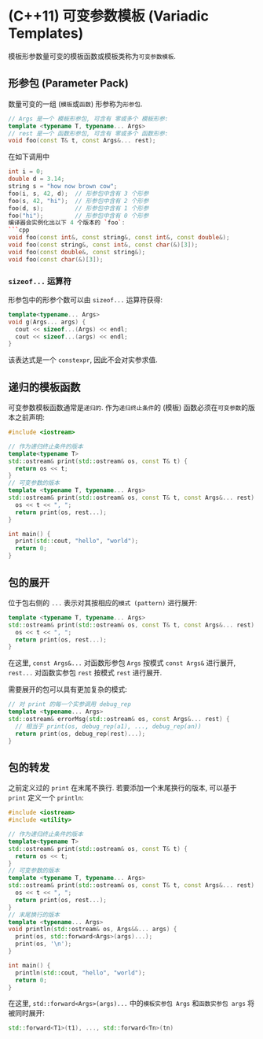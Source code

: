 # (C++11) 可变参数模板 (Variadic Templates)
模板形参数量可变的模板函数或模板类称为`可变参数模板`.

## 形参包 (Parameter Pack)
数量可变的一组 (`模板`或`函数`) 形参称为`形参包`.
```cpp
// Args 是一个 模板形参包, 可含有 零或多个 模板形参:
template <typename T, typename... Args>
// rest 是一个 函数形参包, 可含有 零或多个 函数形参:
void foo(const T& t, const Args&... rest);
```
在如下调用中
```cpp
int i = 0;
double d = 3.14;
string s = "how now brown cow";
foo(i, s, 42, d);  // 形参包中含有 3 个形参
foo(s, 42, "hi");  // 形参包中含有 2 个形参
foo(d, s);         // 形参包中含有 1 个形参
foo("hi");         // 形参包中含有 0 个形参
编译器会实例化出以下 4 个版本的 `foo`:
```cpp
void foo(const int&, const string&, const int&, const double&);
void foo(const string&, const int&, const char(&)[3]);
void foo(const double&, const string&);
void foo(const char(&)[3]);
```

### `sizeof...` 运算符
形参包中的形参个数可以由 `sizeof...` 运算符获得:
```cpp
template<typename... Args>
void g(Args... args) {
  cout << sizeof...(Args) << endl;
  cout << sizeof...(args) << endl;
}
```
该表达式是一个 `constexpr`, 因此不会对实参求值.

## 递归的模板函数
可变参数模板函数通常是`递归的`. 作为`递归终止条件`的 (模板) 函数必须在`可变参数`的版本之前声明:
```cpp
#include <iostream>

// 作为递归终止条件的版本
template<typename T>
std::ostream& print(std::ostream& os, const T& t) {
  return os << t;
}
// 可变参数的版本
template <typename T, typename... Args>
std::ostream& print(std::ostream& os, const T& t, const Args&... rest) {
  os << t << ", ";
  return print(os, rest...);
}

int main() {
  print(std::cout, "hello", "world");
  return 0;
}
```

## 包的展开
位于包右侧的 `...` 表示对其按相应的`模式 (pattern)` 进行展开:
```cpp
template <typename T, typename... Args>
std::ostream& print(std::ostream& os, const T& t, const Args&... rest) {
  os << t << ", ";
  return print(os, rest...);
}
```
在这里, `const Args&...` 对函数形参包 `Args` 按模式 `const Args&` 进行展开, `rest...` 对函数实参包 `rest` 按模式 `rest` 进行展开.

需要展开的包可以具有更加复杂的模式:
```cpp
// 对 print 的每一个实参调用 debug_rep
template <typename... Args>
std::ostream& errorMsg(std::ostream& os, const Args&... rest) {
  // 相当于 print(os, debug_rep(a1), ..., debug_rep(an))
  return print(os, debug_rep(rest)...);
}
```

## 包的转发
之前定义过的 `print` 在末尾不换行.
若要添加一个末尾换行的版本, 可以基于 `print` 定义一个 `println`:
```cpp
#include <iostream>
#include <utility>

// 作为递归终止条件的版本
template<typename T>
std::ostream& print(std::ostream& os, const T& t) {
  return os << t;
}
// 可变参数的版本
template <typename T, typename... Args>
std::ostream& print(std::ostream& os, const T& t, const Args&... rest) {
  os << t << ", ";
  return print(os, rest...);
}
// 末尾换行的版本
template <typename... Args>
void println(std::ostream& os, Args&&... args) {
  print(os, std::forward<Args>(args)...);
  print(os, '\n');
}

int main() {
  println(std::cout, "hello", "world");
  return 0;
}
```
在这里, `std::forward<Args>(args)...` 中的`模板实参包 Args` 和`函数实参包 args` 将被同时展开:
```cpp
std::forward<T1>(t1), ..., std::forward<Tn>(tn)
```
